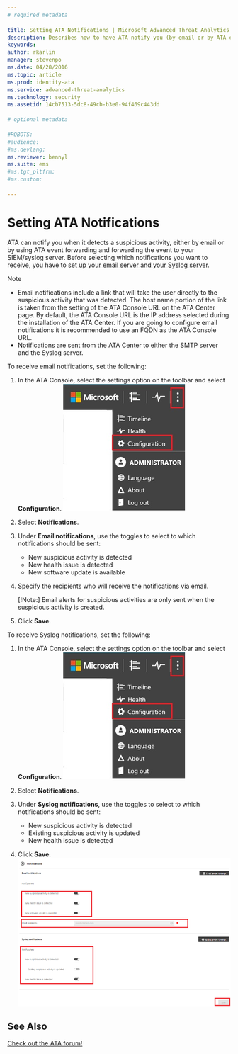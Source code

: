 ```yaml
---
# required metadata

title: Setting ATA Notifications | Microsoft Advanced Threat Analytics
description: Describes how to have ATA notify you (by email or by ATA event forwarding) when it detects suspicious activities 
keywords:
author: rkarlin
manager: stevenpo
ms.date: 04/28/2016
ms.topic: article
ms.prod: identity-ata
ms.service: advanced-threat-analytics
ms.technology: security
ms.assetid: 14cb7513-5dc8-49cb-b3e0-94f469c443dd

# optional metadata

#ROBOTS:
#audience:
#ms.devlang:
ms.reviewer: bennyl
ms.suite: ems
#ms.tgt_pltfrm:
#ms.custom:

---
```


# Setting ATA Notifications
ATA can notify you when it detects a suspicious activity, either by email or by using ATA event forwarding and forwarding the event to your SIEM/syslog server. Before selecting which notifications you want to receive, you have to [set up your email server and your Syslog server](#setting-syslog-email-server-settings).

> [!NOTE]
> -   Email notifications include a link that will take the user directly to the suspicious activity that was detected. The host name portion of the link is taken from the setting of the ATA Console URL on the ATA Center page. By default, the ATA Console URL is the IP address selected during the installation of the ATA Center.  If you are going to configure email notifications it is recommended to use an FQDN as the ATA Console URL.
> -   Notifications are sent from the ATA Center to either the SMTP server and the Syslog server.

To receive email notifications, set the following:


1. In the ATA Console, select the settings option on the toolbar and select **Configuration**.
![ATA configuration settings icon](media/ATA-config-icon.JPG)

2. Select **Notifications**.
3. Under **Email notifications**, use the toggles to select to which notifications should be sent:


	- New suspicious activity is detected
	- New health issue is detected
	- New software update is available

4. Specify the recipients who will receive the notifications via email.

	[!Note:] Email alerts for suspicious activities are only sent when the suspicious activity is created.


5. Click **Save**.

To receive Syslog notifications, set the following:


1. In the ATA Console, select the settings option on the toolbar and select **Configuration**.
![ATA configuration settings icon](media/ATA-config-icon.JPG)

2. Select **Notifications**.
3. Under **Syslog notifications**, use the toggles to select to which notifications should be sent:


	- New suspicious activity is detected
	- Existing suspicious activity is updated
	- New health issue is detected
5. Click **Save**.
![ATA notification settings image](media/ATA-notification-settings.png)




## See Also
[Check out the ATA forum!](https://social.technet.microsoft.com/Forums/security/en-US/home?forum=mata)
